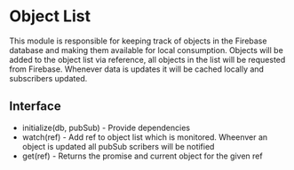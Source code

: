# Object List

This module is responsible for keeping track of objects in the Firebase 
database and making them available for local consumption. Objects will 
be added to the object list via reference, all objects in the list will be
requested from Firebase. Whenever data is updates it will be cached locally
and subscribers updated.

## Interface

* initialize(db, pubSub) - Provide dependencies
* watch(ref) - Add ref to object list which is monitored. Wheenver an object is updated all pubSub scribers will be notified
* get(ref) - Returns the promise and current object for the given ref